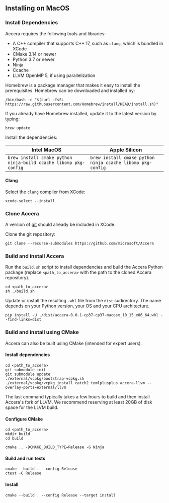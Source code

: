 [//]: # (Project: Accera)
[//]: # (Version: v1.2.3)

## Installing on MacOS

### Install Dependencies

Accera requires the following tools and libraries:

* A C++ compiler that supports C++ 17, such as `clang`, which is bundled in XCode
* CMake 3.14 or newer
* Python 3.7 or newer
* Ninja
* Ccache
* LLVM OpenMP 5, if using parallelization

Homebrew is a package manager that makes it easy to install the prerequisites. Homebrew can be downloaded and installed by:

```
/bin/bash -c "$(curl -fsSL https://raw.githubusercontent.com/Homebrew/install/HEAD/install.sh)"
```

If you already have Homebrew installed, update it to the latest version by typing:

```
brew update
```

Install the dependencies:

Intel MacOS|Apple Silicon|
|--|--|
|`brew install cmake python ninja-build ccache libomp pkg-config`|`brew install cmake python ninja ccache libomp pkg-config`

#### Clang

Select the `clang` compiler from XCode:

```
xcode-select --install
```

### Clone Accera

A version of [git](https://git-scm.com/download) should already be included in XCode.

Clone the git repository:

```
git clone --recurse-submodules https://github.com/microsoft/Accera
```

### Build and install Accera

Run the `build.sh` script to install dependencies and build the Accera Python package (replace `<path_to_accera>` with the path to the cloned Accera repository).

```shell
cd <path_to_accera>
sh ./build.sh
```

Update or install the resulting `.whl` file from the `dist` sudirectory. The name depends on your Python version, your OS and your CPU architecture.
```shell
pip install -U ./dist/accera-0.0.1-cp37-cp37-macosx_10_15_x86_64.whl --find-links=dist
```

### Build and install using CMake

Accera can also be built using CMake (intended for expert users).

#### Install dependencies

```shell
cd <path_to_accera>
git submodule init
git submodule update
./external/vcpkg/bootstrap-vcpkg.sh
./external/vcpkg/vcpkg install catch2 tomlplusplus accera-llvm --overlay-ports=external/llvm
```

The last command typically takes a few hours to build and then install Accera's fork of LLVM. We recommend reserving at least 20GB of disk space for the LLVM build.

#### Configure CMake

```shell
cd <path_to_accera>
mkdir build
cd build

cmake .. -DCMAKE_BUILD_TYPE=Release -G Ninja
```

#### Build and run tests

```shell
cmake --build . --config Release
ctest -C Release
```

#### Install

```shell
cmake --build . --config Release --target install
```